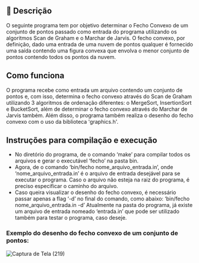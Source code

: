 ## 📌 Descrição
O seguinte programa tem por objetivo determinar o Fecho Convexo de um conjunto
de pontos passado como entrada do programa utilizando os algoritmos Scan de
Graham e o Marchar de Jarvis. O fecho convexo, por definição, dado uma entrada
de uma nuvem de pontos qualquer é fornecido uma saída contendo uma figura
convexa que envolva o menor conjunto de pontos contendo todos os pontos da
nuvem.

## Como funciona
O programa recebe como entrada um arquivo contendo um conjunto de pontos e, com isso,
determina o fecho convexo através do Scan de Graham utilizando 3 algoritmos de ordenação diferentes:
o MergeSort, InsertionSort e BucketSort, além de determinar o fecho convexo através do Marchar de Jarvis
também.
Além disso, o programa também realiza o desenho do fecho convexo com o uso da biblioteca 'graphics.h'.

## Instruções para compilação e execução
- No diretório do programa, de o comando ‘make’ para compilar todos os arquivos e
gerar o executável ‘fecho’ na pasta bin.
- Agora, de o comando
‘bin/fecho nome_arquivo_entrada.in’,
onde ‘nome_arquivo_entrada.in’ é o arquivo de entrada desejável para se executar o
programa. Caso o arquivo não esteja na raiz do programa, é preciso especificar o
caminho do arquivo.
- Caso queira visualizar o desenho do fecho convexo, é necessário passar apenas a
flag ‘-d’ no final do comando, como abaixo:
‘bin/fecho nome_arquivo_entrada.in -d’
Atualmente na pasta do programa, já existe um arquivo de entrada nomeado
‘entrada.in’ que pode ser utilizado também para testar o programa, caso deseje.



### Exemplo do desenho do fecho convexo de um conjunto de pontos:
![Captura de Tela (219)](https://github.com/Danijnog/estrutura-de-dados/assets/97178655/9d443826-70a8-4d8b-ae96-ed03a2812d7d)
















